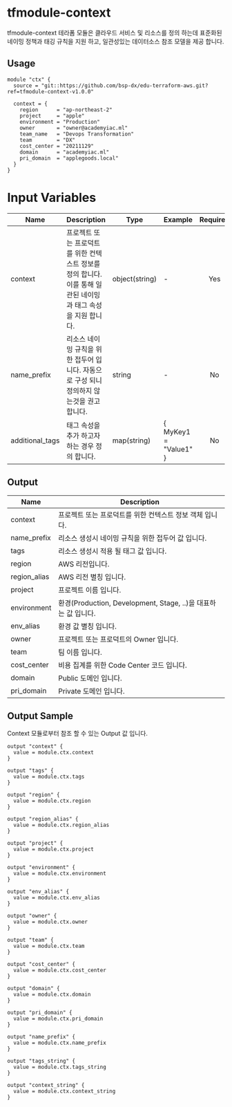# tfmodule-context

tfmodule-context 테라폼 모듈은 클라우드 서비스 및 리소스를 정의 하는데 표준화된 네이밍 정책과 태깅 규칙을 지원 하고, 일관성있는 데이터소스 참조 모델을 제공 합니다.

## Usage

```
module "ctx" {
  source = "git::https://github.com/bsp-dx/edu-terraform-aws.git?ref=tfmodule-context-v1.0.0"

  context = {
    region      = "ap-northeast-2"
    project     = "apple"
    environment = "Production"
    owner       = "owner@academyiac.ml"
    team_name   = "Devops Transformation"
    team        = "DX"
    cost_center = "20211129"
    domain      = "academyiac.ml"
    pri_domain  = "applegoods.local"
  }
}
```


# Input Variables

| Name | Description | Type | Example | Required |
|------|-------------|------|---------|:--------:|
| context | 프로젝트 또는 프로덕트를 위한 컨텍스트 정보를 정의 합니다. 이를 통해 일관된 네이밍과 태그 속성을 지원 합니다. | object(string) | - | Yes |
| name_prefix | 리소스 네이밍 규칙을 위한 접두어 입니다. 자동으로 구성 되니 정의하지 않는것을 권고 합니다. | string | - | No |
| additional_tags | 태그 속성을 추가 하고자 하는 경우 정의 합니다. | map(string) | { MyKey1 = "Value1" } | No |

## Output

| Name | Description | 
|------|-------------|
| context | 프로젝트 또는 프로덕트를 위한 컨텍스트 정보 객체 입니다. |
| name_prefix | 리소스 생성시 네이밍 규칙을 위한 접두어 값 입니다.|
| tags | 리소스 생성시 적용 될 태그 값 입니다. |
| region | AWS 리전입니다. |
| region_alias | AWS 리전 별칭 입니다. |
| project | 프로젝트 이름 입니다. |
| environment | 환경(Production, Development, Stage, ..)을 대표하는 값 입니다. |
| env_alias | 환경 값 별칭 입니다. |
| owner | 프로젝트 또는 프로덕트의 Owner 입니다. |
| team | 팀 이름 입니다.  |
| cost_center | 비용 집계를 위한 Code Center 코드 입니다. |
| domain | Public 도메인 입니다. |
| pri_domain | Private 도메인 입니다. |

## Output Sample

Context 모듈로부터 참조 할 수 있는 Output 값 입니다.

```
output "context" {
  value = module.ctx.context
}

output "tags" {
  value = module.ctx.tags
}

output "region" {
  value = module.ctx.region
}

output "region_alias" {
  value = module.ctx.region_alias
}

output "project" {
  value = module.ctx.project
}

output "environment" {
  value = module.ctx.environment
}

output "env_alias" {
  value = module.ctx.env_alias
}

output "owner" {
  value = module.ctx.owner
}

output "team" {
  value = module.ctx.team
}

output "cost_center" {
  value = module.ctx.cost_center
}

output "domain" {
  value = module.ctx.domain
}

output "pri_domain" {
  value = module.ctx.pri_domain
}

output "name_prefix" {
  value = module.ctx.name_prefix
}

output "tags_string" {
  value = module.ctx.tags_string
}

output "context_string" {
  value = module.ctx.context_string
}
```
